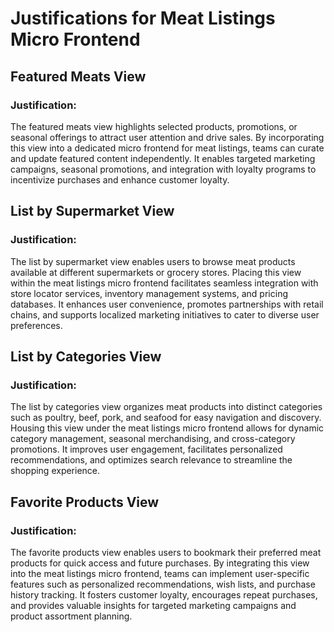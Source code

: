 # Justifications for Meat Listings Micro Frontend

## Featured Meats View
### Justification:
The featured meats view highlights selected products, promotions, or seasonal offerings to attract user attention and drive sales. By incorporating this view into a dedicated micro frontend for meat listings, teams can curate and update featured content independently. It enables targeted marketing campaigns, seasonal promotions, and integration with loyalty programs to incentivize purchases and enhance customer loyalty.

## List by Supermarket View
### Justification:
The list by supermarket view enables users to browse meat products available at different supermarkets or grocery stores. Placing this view within the meat listings micro frontend facilitates seamless integration with store locator services, inventory management systems, and pricing databases. It enhances user convenience, promotes partnerships with retail chains, and supports localized marketing initiatives to cater to diverse user preferences.

## List by Categories View
### Justification:
The list by categories view organizes meat products into distinct categories such as poultry, beef, pork, and seafood for easy navigation and discovery. Housing this view under the meat listings micro frontend allows for dynamic category management, seasonal merchandising, and cross-category promotions. It improves user engagement, facilitates personalized recommendations, and optimizes search relevance to streamline the shopping experience.

## Favorite Products View
### Justification:
The favorite products view enables users to bookmark their preferred meat products for quick access and future purchases. By integrating this view into the meat listings micro frontend, teams can implement user-specific features such as personalized recommendations, wish lists, and purchase history tracking. It fosters customer loyalty, encourages repeat purchases, and provides valuable insights for targeted marketing campaigns and product assortment planning.
